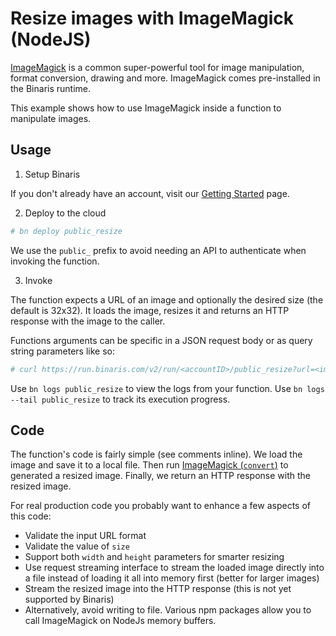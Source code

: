 # Resize images with ImageMagick (NodeJS)

[ImageMagick](https://imagemagick.org/index.php) is a common super-powerful tool for image manipulation, format conversion, drawing and more. ImageMagick comes pre-installed in the Binaris runtime.

This example shows how to use ImageMagick inside a function to manipulate images.

## Usage

1. Setup Binaris

If you don't already have an account, visit our [Getting Started](https://dev.binaris.com/tutorials/nodejs/getting-started/) page.

2. Deploy to the cloud

```bash
# bn deploy public_resize
```

We use the `public_` prefix to avoid needing an API to authenticate when invoking the function.

3. Invoke

The function expects a URL of an image and optionally the desired size (the default is 32x32). It loads the image, resizes it and returns an HTTP response with the image to the caller.

Functions arguments can be specific in a JSON request body or as query string parameters like so:

```bash
# curl https://run.binaris.com/v2/run/<accountID>/public_resize?url=<imageURL>&sz=<size>
```

Use `bn logs public_resize` to view the logs from your function. Use `bn logs --tail public_resize` to track its execution progress.

## Code

The function's code is fairly simple (see comments inline). We load the image and save it to a local file. Then run [ImageMagick (`convert`)](https://imagemagick.org/script/convert.php) to generated a resized image. Finally, we return an HTTP response with the resized image.

For real production code you probably want to enhance a few aspects of this code:
* Validate the input URL format
* Validate the value of `size`
* Support both `width` and `height` parameters for smarter resizing
* Use request streaming interface to stream the loaded image directly into a file instead of loading it all into memory first (better for larger images)
* Stream the resized image into the HTTP response (this is not yet supported by Binaris)
* Alternatively, avoid writing to file. Various npm packages allow you to call ImageMagick on NodeJs memory buffers.
